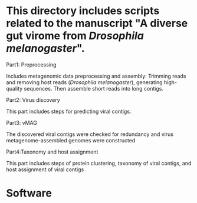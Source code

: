 
# This directory includes scripts related to the manuscript "A diverse gut virome from _Drosophila melanogaster_".

Part1: Preprocessing

Includes metagenomic data preprocessing and assembly: Trimming reads and removing host reads (_Drosophila melanogaster_), generating high-quality sequences. Then assemble short reads into long contigs. 

Part2: Virus discovery

This part includes steps for predicting viral contigs.

Part3: vMAG

The discovered viral contigs were checked for redundancy and virus metagenome-assembled genomes were constructed

Part4:Taxonomy and host assignment

This part includes steps of protein clustering, taxonomy of viral contigs, and host assignment of viral contigs 

# Software


